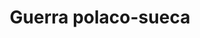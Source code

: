 ﻿---
title: "Guerra polaco-sueca"
permalink: periodes_437.html
layout: periode
dataInici: 1600
dataFi: 1629
sidebar: periodes
pares:
  - id: 306
    title: "Edad Moderna"
    dataInici: "(1453)"
    dataFi: "(1775)"

fills:
  - id: 774
    title: "Batalla de Kircholm"
    dataInici: "(1605-09-27)"

  - id: 439
    title: "Batalla de Dirschau"
    dataInici: "(1627-08-17)"
    dataFi: "(1627-08-18)"

  - id: 440
    title: "Batalla de Trzciana"
    dataInici: "(1629-06-25)"

jocsPrincipals:
jocsEscenaris:
jocsEpoca:
jocsEpocaEscenaris:
---
